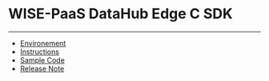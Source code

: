 # WISE-PaaS DataHub Edge C SDK

---

* [Environement](c-sdk/environement.md)
* [Instructions](c-sdk/instruction.md)
* [Sample Code](c-sdk/sample-code.md)
* [Release Note](c-sdk/release-note.md)



